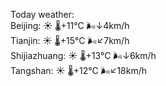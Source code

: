 Today weather:  
Beijing: ☀️   🌡️+11°C 🌬️↓4km/h  
Tianjin: ☀️   🌡️+15°C 🌬️↙7km/h  
Shijiazhuang: ☀️   🌡️+13°C 🌬️↓6km/h  
Tangshan: ☀️   🌡️+12°C 🌬️↙18km/h  
